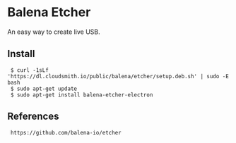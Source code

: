Balena Etcher
=====

An easy way to create live USB.  

Install
-------

     $ curl -1sLf 'https://dl.cloudsmith.io/public/balena/etcher/setup.deb.sh' | sudo -E bash
     $ sudo apt-get update 
     $ sudo apt-get install balena-etcher-electron

References
----------

     https://github.com/balena-io/etcher

